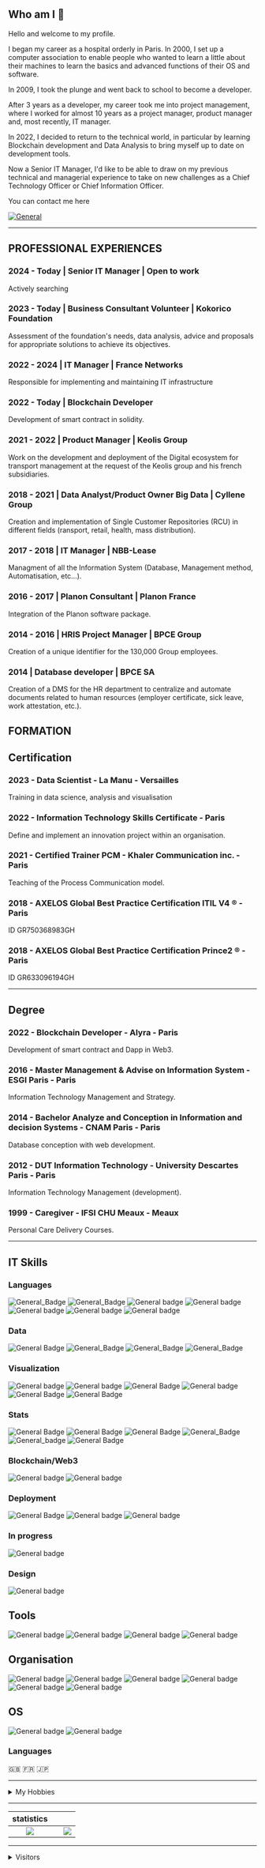 ## Who am I 💾

Hello and welcome to my profile.

I began my career as a hospital orderly in Paris. In 2000, I set up a computer association to enable people who wanted to learn a little about their machines to learn the basics and advanced functions of their OS and software.

In 2009, I took the plunge and went back to school to become a developer.

After 3 years as a developer, my career took me into project management, where I worked for almost 10 years as a project manager, product manager and, most recently, IT manager.

In 2022, I decided to return to the technical world, in particular by learning Blockchain development and Data Analysis to bring myself up to date on development tools.

Now a Senior IT Manager, I'd like to be able to draw on my previous technical and managerial experience to take on new challenges as a Chief Technology Officer or Chief Information Officer.

You can contact me here

[![General](https://img.shields.io/badge/ProtonMail-8B89CC.svg?style=for-the-badge&logo=ProtonMail&logoColor=white)](mailto:ghornig@protonmail.ch)

---


## PROFESSIONAL EXPERIENCES

### 2024 - Today | Senior IT Manager | Open to work

Actively searching

### 2023 - Today | Business Consultant Volunteer | Kokorico Foundation

Assessment of the foundation's needs, data analysis, advice and proposals for appropriate solutions to achieve its objectives.

### 2022 - 2024 | IT Manager | France Networks

Responsible for implementing and maintaining IT infrastructure

### 2022 - Today | Blockchain Developer

Development of smart contract in solidity.

### 2021 - 2022 | Product Manager | Keolis Group

Work on the development and deployment of the Digital ecosystem for transport management at the request of the Keolis group and his french subsidiaries.

### 2018 - 2021 | Data Analyst/Product Owner Big Data | Cyllene Group

Creation and implementation of Single Customer Repositories (RCU) in different fields (ransport, retail, health, mass distribution).

### 2017 - 2018 | IT Manager | NBB-Lease

Managment of all the Information System (Database, Management method, Automatisation, etc...).

### 2016 - 2017 | Planon Consultant | Planon France

Integration of the Planon software package.

### 2014 - 2016 | HRIS Project Manager | BPCE Group

Creation of a unique identifier for the 130,000 Group employees.

### 2014 | Database developer | BPCE SA

Creation of a DMS for the HR department to centralize and automate documents related to human resources (employer certificate, sick leave, work attestation, etc.).

## FORMATION

## Certification

### 2023 - Data Scientist - La Manu - Versailles

Training in data science, analysis and visualisation

### 2022 - Information Technology Skills Certificate - Paris

Define and implement an innovation project within an organisation.

### 2021 - Certified Trainer PCM - Khaler Communication inc. - Paris

Teaching of the Process Communication model.

### 2018 - AXELOS Global Best Practice Certification ITIL V4 ® - Paris

ID GR750368983GH

### 2018 - AXELOS Global Best Practice Certification Prince2 ® - Paris

ID GR633096194GH

---

## Degree

### 2022 - Blockchain Developer - Alyra - Paris

Development of smart contract and Dapp in Web3.

### 2016 - Master Management & Advise on Information System - ESGI Paris - Paris

Information Technology Management and Strategy.

### 2014 - Bachelor Analyze and Conception in Information and decision Systems - CNAM Paris - Paris

Database conception with web development.

### 2012 - DUT Information Technology - University Descartes Paris - Paris

Information Technology Management (development).

### 1999 - Caregiver - IFSI CHU Meaux - Meaux

Personal Care Delivery Courses.


---

## IT Skills

### Languages

![General_Badge](https://img.shields.io/badge/c-%2300599C.svg?style=for-the-badge&logo=c&logoColor=white) ![General_Badge](https://img.shields.io/badge/c++-%2300599C.svg?style=for-the-badge&logo=c%2B%2B&logoColor=white) ![General badge](https://img.shields.io/badge/Python-3776AB.svg?style=for-the-badge&logo=Python&logoColor=white) ![General badge](https://img.shields.io/badge/JavaScript-F7DF1E.svg?style=for-the-badge&logo=JavaScript&logoColor=black) ![General badge](https://img.shields.io/badge/React-61DAFB.svg?style=for-the-badge&logo=React&logoColor=black) ![General badge](https://img.shields.io/badge/HTML5-E34F26.svg?style=for-the-badge&logo=HTML5&logoColor=white) ![General badge](https://img.shields.io/badge/CSS3-1572B6.svg?style=for-the-badge&logo=CSS3&logoColor=white)


### Data

![General Badge](https://img.shields.io/badge/MySQL-4479A1.svg?style=for-the-badge&logo=MySQL&logoColor=white) ![General_Badge](https://img.shields.io/badge/Microsoft%20SQL%20Server-CC2927?style=for-the-badge&logo=microsoft%20sql%20server&logoColor=white) ![General_Badge](https://img.shields.io/badge/postgres-%23316192.svg?style=for-the-badge&logo=postgresql&logoColor=white) ![General_Badge](https://img.shields.io/badge/MongoDB-%234ea94b.svg?style=for-the-badge&logo=mongodb&logoColor=white)

### Visualization

![General badge](https://img.shields.io/badge/Python-3776AB.svg?style=for-the-badge&logo=Python&logoColor=white) ![General badge](https://img.shields.io/badge/Anaconda-44A833.svg?style=for-the-badge&logo=Anaconda&logoColor=white) ![General Badge](https://img.shields.io/badge/Jupyter-F37626.svg?style=for-the-badge&logo=Jupyter&logoColor=white) ![General badge](https://img.shields.io/badge/JSON-000000.svg?style=for-the-badge&logo=JSON&logoColor=white) ![General Badge](https://img.shields.io/badge/Tableau-E97627.svg?style=for-the-badge&logo=Tableau&logoColor=white) ![General Badge](https://img.shields.io/badge/Power%20BI-F2C811.svg?style=for-the-badge&logo=Power-BI&logoColor=black) 

### Stats

![General Badge](https://img.shields.io/badge/Plotly-3F4F75.svg?style=for-the-badge&logo=Plotly&logoColor=white) ![General Badge](https://img.shields.io/badge/pandas-150458.svg?style=for-the-badge&logo=pandas&logoColor=white) ![General Badge](https://img.shields.io/badge/NumPy-013243.svg?style=for-the-badge&logo=NumPy&logoColor=white) ![General_Badge](https://img.shields.io/badge/Matplotlib-%23ffffff.svg?style=for-the-badge&logo=Matplotlib&logoColor=black) ![General_badge](https://img.shields.io/badge/PyTorch-%23EE4C2C.svg?style=for-the-badge&logo=PyTorch&logoColor=white) ![General Badge](https://img.shields.io/badge/SciPy-%230C55A5.svg?style=for-the-badge&logo=scipy&logoColor=%white)

### Blockchain/Web3

![General badge](https://img.shields.io/badge/Solidity-363636.svg?style=for-the-badge&logo=Solidity&logoColor=white) ![General badge](https://img.shields.io/badge/Ethereum-3C3C3D?style=for-the-badge&logo=Ethereum&logoColor=white)

### Deployment
![General Badge](https://img.shields.io/badge/Streamlit-FF4B4B.svg?style=for-the-badge&logo=Streamlit&logoColor=white) ![General badge](https://img.shields.io/badge/Amazon%20AWS-232F3E.svg?style=for-the-badge&logo=Amazon-AWS&logoColor=white) ![General badge](https://img.shields.io/badge/Heroku-430098.svg?style=for-the-badge&logo=Heroku&logoColor=white) 

### In progress

![General badge](https://img.shields.io/badge/Rust-000000.svg?style=for-the-badge&logo=Rust&logoColor=white) 

### Design

![General badge](https://img.shields.io/badge/figma-%23F24E1E.svg?style=for-the-badge&logo=figma&logoColor=white)

## Tools

![General badge](https://img.shields.io/badge/Visual%20Studio%20Code-007ACC.svg?style=for-the-badge&logo=Visual-Studio-Code&logoColor=white) ![General badge](https://img.shields.io/badge/Docker-2496ED.svg?style=for-the-badge&logo=Docker&logoColor=white) ![General badge](https://img.shields.io/badge/Notepad++-90E59A.svg?style=for-the-badge&logo=Notepad++&logoColor=black) ![General badge](https://img.shields.io/badge/Microsoft%20Office-D83B01.svg?style=for-the-badge&logo=Microsoft-Office&logoColor=white) 

## Organisation

![General badge](https://img.shields.io/badge/GitHub-181717.svg?style=for-the-badge&logo=GitHub&logoColor=white) ![General badge](https://img.shields.io/badge/GitLab-FC6D26.svg?style=for-the-badge&logo=GitLab&logoColor=white) ![General badge](https://img.shields.io/badge/Notion-000000.svg?style=for-the-badge&logo=Notion&logoColor=white) ![General badge](https://img.shields.io/badge/Jira%20Software-0052CC.svg?style=for-the-badge&logo=Jira-Software&logoColor=white) ![General badge](https://img.shields.io/badge/Slack-4A154B.svg?style=for-the-badge&logo=Slack&logoColor=white) ![General badge](https://img.shields.io/badge/Trello-0052CC.svg?style=for-the-badge&logo=Trello&logoColor=white)

## OS

![General badge](https://img.shields.io/badge/macOS-000000.svg?style=for-the-badge&logo=macOS&logoColor=white) ![General badge](https://img.shields.io/badge/Windows-0078D6.svg?style=for-the-badge&logo=Windows&logoColor=white)

### Languages

🇬🇧 🇫🇷 🇯🇵

---

<details>
    <summary>
       My Hobbies
    </summary>

---

### Mechanical Keyboards

Owner of:

- 2 TOFU 65%
- 1 Melody 65%
- 1 Odin 75%

---

### Sport

- Muay Thai
- Motor sports

</details>

---

|                                                          statistics                                                           |     |                                                                                                                 |
| :---------------------------------------------------------------------------------------------------------------------------: | :-: | :-------------------------------------------------------------------------------------------------------------: |
| ![](https://github-readme-stats.vercel.app/api/top-langs/?username=WltrH&theme=radical&hide_langs_below=8&count_private=true) |     | ![](https://github-readme-stats.vercel.app/api?username=WltrH&show_icons=true&theme=radical&count_private=true) |

---

<details>
    <summary>
       Visitors
    </summary>

### Number of visitors

![Visitor Count](https://profile-counter.glitch.me/{WltrH}/count.svg)

</details>
